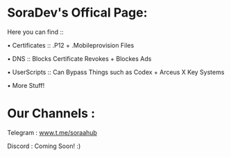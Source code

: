 
# SoraDev's Offical Page:

  Here you can find :: 

  • Certificates :: .P12 + .Mobileprovision Files
 
  • DNS          :: Blocks Certificate Revokes + Blockes Ads
  
  • UserScripts  :: Can Bypass Things such as Codex + Arceus X Key Systems

  • More Stuff!

# Our Channels :

Telegram : www.t.me/soraahub

Discord  : Coming Soon! :)
